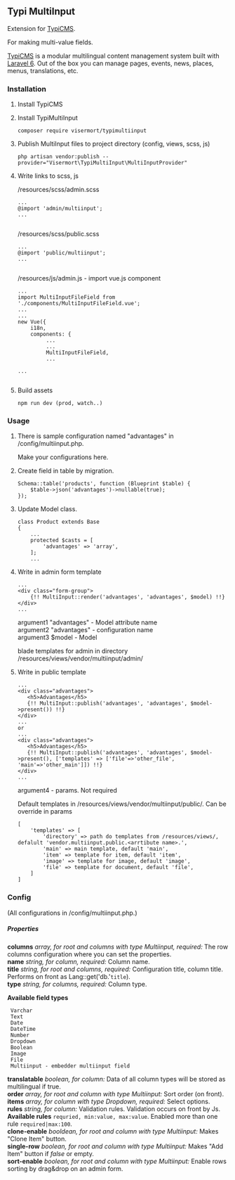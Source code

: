 ## Typi MultiInput


Extension for [TypiCMS](https://github.com/TypiCMS/Base).

For making multi-value fields.

[TypiCMS](https://github.com/TypiCMS/Base) is a modular multilingual content management system built with [Laravel 6](https://laravel.com). Out of the box you can manage pages, events, news, places, menus, translations, etc.

### Installation

1. Install TypiCMS 

2. Install TypiMultiInput

   ````
   composer require visermort/typimultiinput
   ````
    
3. Publish MultiInput files to project directory (config, views, scss, js)

    ````
    php artisan vendor:publish --provider="Visermort\TypiMultiInput\MultiInputProvider"
    
    ```` 
4. Write links to scss, js

   /resources/scss/admin.scss

   ````
   ...
   @import 'admin/multiinput';
   ...    
        
   ```` 
   /resources/scss/public.scss

   ````
   ...
   @import 'public/multiinput';
   ...    
        
   ```` 
   /resources/js/admin.js - import vue.js component

   ````
   ...
   import MultiInputFileField from './components/MultiInputFileField.vue';
   ...
   ...
   new Vue({
       i18n,
       components: {
            ...
            ...
            MultiInputFileField,
            ...
   
   ...    
        
   ```` 
5. Build assets

   ````
   npm run dev (prod, watch..)
   
   ```` 
    
### Usage

1. There is sample configuration named "advantages" in /config/multiinput.php.

   Make your configurations here.

2. Create field in table by migration.

   ````
   Schema::table('products', function (Blueprint $table) {
       $table->json('advantages')->nullable(true);
   });
   ```` 
3. Update Model class.
  
   ```
   class Product extends Base
   {
       ... 
       protected $casts = [
           'advantages' => 'array',
       ];
       ...
   ```
  
4. Write in admin form template
 
    ````
    ...
    <div class="form-group">
        {!! MultiInput::render('advantages', 'advantages', $model) !!}
    </div>
    ...

    ```` 
    argument1 "advantages" - Model attribute name<br>
    argument2 "advantages" - configuration name<br>
    argument3 $model - Model
    
    blade templates for admin in directory /resources/views/vendor/multiinput/admin/
    
5. Write in public template     

     ````
     ...
     <div class="advantages">
        <h5>Advantages</h5>
        {!! MultiInput::publish('advantages', 'advantages', $model->present()) !!}
     </div>
     ...
     or
     ...
     <div class="advantages">
        <h5>Advantages</h5>
        {!! MultiInput::publish('advantages', 'advantages', $model->present(), ['templates' => ['file'=>'other_file', 'main'=>'other_main']]) !!}
     </div>
     ...
 
     ```` 
    argument4 - params. Not required 

    Default templates in /resources/views/vendor/multiinput/public/<attribute name>. Can be override in params
    ```` 
    [
        'templates' => [
            'directory' => path do templates from /resources/views/, defalult 'vendor.multiinput.public.<arrtibute name>.',
            'main' => main template, default 'main',
            'item' => template for item, default 'item',
            'image' => template for image, default 'image',
            'file' => template for document, default 'file',
        ]
    ]  
    ```` 
### Config    
(All configurations in  /config/multiinput.php.)
 
##### Properties

<b>columns</b> <i>array, for root and columns with type Multiinput, required:</i> The row columns configuration where you can set the properties.<br>
<b>name</b> <i>string, for column, required:</i> Column name.<br>
<b>title</b> <i>string, for root and columns, required:</i> Configuration title, column title. Performs on front as Lang::get('db.'`title`).<br>
<b>type</b> <i>string, for columns, required:</i> Column type.<br>
   
<b>Available field types</b>
 
     Varchar
     Text
     Date
     DateTime
     Number
     Dropdown
     Boolean
     Image
     File
     Multiinput - embedder multiinput field
<b>translatable</b> <i>boolean, for column:</i> Data of all column types will be stored as multilingual if true.<br>
<b>order</b> <i>array, for root and column with type Multiinput:</i> Sort order (on front).<br>
<b>items</b> <i>array, for column with type Dropdown, required:</i> Select options.<br>
<b>rules</b> <i>string, for column:</i> Validation rules. Validation occurs on front by Js. <b>Available rules</b> `requried, min:value, max:value`. Enabled more than one rule `required|max:100`.<br>
<b>clone-enable</b> <i>booldean, for root and column with type Multiinput:</i> Makes "Clone Item" button.<br>
<b>single-row</b> <i>boolean, for root and column with type Multiinput:</i> Makes "Add Item" button if <i>false</i> or empty.<br>
<b>sort-enable</b> <i>boolean, for root and column with type Multiinput:</i> Enable rows sorting by drag&drop on an admin form.<br>
 
